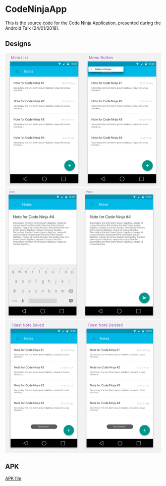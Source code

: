 # CodeNinjaApp
This is the source code for the Code Ninja Application, presented during the Android Talk (24/01/2018).

## Designs
![Alt text](designs/pic_one.png)
![Alt text](designs/pic_two.png)
![Alt text](designs/pic_three.png)

## APK
[APK file](presentation/my_notes.apk)